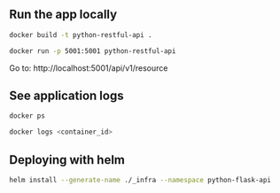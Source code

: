 ## Run the app locally

````bash
docker build -t python-restful-api .
````

````bash
docker run -p 5001:5001 python-restful-api
````

Go to: http://localhost:5001/api/v1/resource

## See application logs

````bash
docker ps
````

````bash
docker logs <container_id>
````

## Deploying with helm

````bash
helm install --generate-name ./_infra --namespace python-flask-api
````